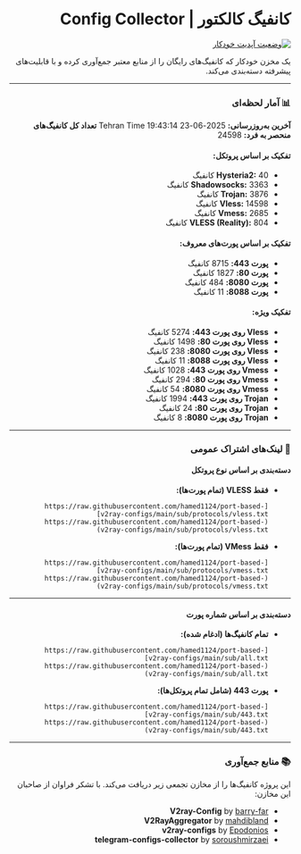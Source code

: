 <div dir="rtl">

# کانفیگ کالکتور | Config Collector

[![وضعیت آپدیت خودکار](https://github.com/hamed1124/port-based-v2ray-configs/actions/workflows/main.yml/badge.svg)](https://github.com/hamed1124/port-based-v2ray-configs/actions/workflows/main.yml)

یک مخزن خودکار که کانفیگ‌های رایگان را از منابع معتبر جمع‌آوری کرده و با قابلیت‌های پیشرفته دسته‌بندی می‌کند.

---

### 📊 آمار لحظه‌ای

<!-- STATS_START -->
**آخرین به‌روزرسانی:** 2025-06-23 19:43:14 Tehran Time
**تعداد کل کانفیگ‌های منحصر به فرد:** 24598

#### تفکیک بر اساس پروتکل:
- **Hysteria2:** 40 کانفیگ
- **Shadowsocks:** 3363 کانفیگ
- **Trojan:** 3876 کانفیگ
- **Vless:** 14598 کانفیگ
- **Vmess:** 2685 کانفیگ
- **VLESS (Reality):** 804 کانفیگ

#### تفکیک بر اساس پورت‌های معروف:
- **پورت 443:** 8715 کانفیگ
- **پورت 80:** 1827 کانفیگ
- **پورت 8080:** 484 کانفیگ
- **پورت 8088:** 11 کانفیگ

#### تفکیک ویژه:
- **Vless روی پورت 443:** 5274 کانفیگ
- **Vless روی پورت 80:** 1498 کانفیگ
- **Vless روی پورت 8080:** 238 کانفیگ
- **Vless روی پورت 8088:** 11 کانفیگ
- **Vmess روی پورت 443:** 1028 کانفیگ
- **Vmess روی پورت 80:** 294 کانفیگ
- **Vmess روی پورت 8080:** 54 کانفیگ
- **Trojan روی پورت 443:** 1994 کانفیگ
- **Trojan روی پورت 80:** 24 کانفیگ
- **Trojan روی پورت 8080:** 8 کانفیگ
<!-- STATS_END -->

<!-- SOURCE_STATS_START -->
<!-- این بخش فقط در برنچ بتا نمایش داده می‌شود -->
<!-- SOURCE_STATS_END -->

---

### 🚀 لینک‌های اشتراک عمومی

#### دسته‌بندی بر اساس نوع پروتکل

- **فقط VLESS (تمام پورت‌ها):**
  ```
  [https://raw.githubusercontent.com/hamed1124/port-based-v2ray-configs/main/sub/protocols/vless.txt](https://raw.githubusercontent.com/hamed1124/port-based-v2ray-configs/main/sub/protocols/vless.txt)
  ```
- **فقط VMess (تمام پورت‌ها):**
  ```
  [https://raw.githubusercontent.com/hamed1124/port-based-v2ray-configs/main/sub/protocols/vmess.txt](https://raw.githubusercontent.com/hamed1124/port-based-v2ray-configs/main/sub/protocols/vmess.txt)
  ```

---

#### دسته‌بندی بر اساس شماره پورت

- **تمام کانفیگ‌ها (ادغام شده):**
  ```
  [https://raw.githubusercontent.com/hamed1124/port-based-v2ray-configs/main/sub/all.txt](https://raw.githubusercontent.com/hamed1124/port-based-v2ray-configs/main/sub/all.txt)
  ```
- **پورت 443 (شامل تمام پروتکل‌ها):**
  ```
  [https://raw.githubusercontent.com/hamed1124/port-based-v2ray-configs/main/sub/443.txt](https://raw.githubusercontent.com/hamed1124/port-based-v2ray-configs/main/sub/443.txt)
  ```

---

### 📚 منابع جمع‌آوری

این پروژه کانفیگ‌ها را از مخازن تجمعی زیر دریافت می‌کند. با تشکر فراوان از صاحبان این مخازن:

- **V2ray-Config** by [barry-far](https://github.com/barry-far/V2ray-Config)
- **V2RayAggregator** by [mahdibland](https://github.com/mahdibland/V2RayAggregator)
- **v2ray-configs** by [Epodonios](https://github.com/Epodonios/v2ray-configs)
- **telegram-configs-collector** by [soroushmirzaei](https://github.com/soroushmirzaei/telegram-configs-collector)

</div>
